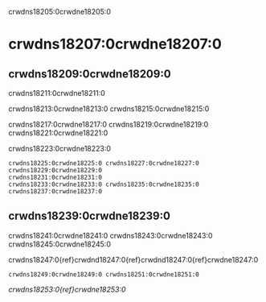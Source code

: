 crwdns18205:0crwdne18205:0
# crwdns18207:0crwdne18207:0

## crwdns18209:0crwdne18209:0
crwdns18211:0crwdne18211:0

crwdns18213:0crwdne18213:0 crwdns18215:0crwdne18215:0

crwdns18217:0crwdne18217:0 crwdns18219:0crwdne18219:0 crwdns18221:0crwdne18221:0

crwdns18223:0crwdne18223:0

```{figure} ../figures/human-rights.jpg
crwdns18225:0crwdne18225:0 crwdns18227:0crwdne18227:0 crwdns18229:0crwdne18229:0
crwdns18231:0crwdne18231:0
crwdns18233:0crwdne18233:0 crwdns18235:0crwdne18235:0 crwdns18237:0crwdne18237:0
```

## crwdns18239:0crwdne18239:0

crwdns18241:0crwdne18241:0 crwdns18243:0crwdne18243:0 crwdns18245:0crwdne18245:0

crwdns18247:0{ref}crwdnd18247:0{ref}crwdnd18247:0{ref}crwdne18247:0

```{attention}
crwdns18249:0crwdne18249:0 crwdns18251:0crwdne18251:0
```
*crwdns18253:0{ref}crwdne18253:0*
